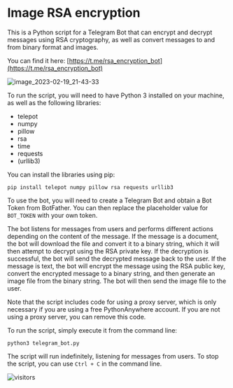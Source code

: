 # Image RSA encryption
This is a Python script for a Telegram Bot that can encrypt and decrypt messages using RSA cryptography, as well as convert messages to and from binary format and images.

You can find it here: [https://t.me/rsa_encryption_bot](https://t.me/rsa_encryption_bot)

![image_2023-02-19_21-43-33](https://user-images.githubusercontent.com/87757968/219971293-4937f831-d9cc-4eb2-9958-21234d676b06.png)

To run the script, you will need to have Python 3 installed on your machine, as well as the following libraries:

-   telepot
-   numpy
-   pillow
-   rsa
-   time
-   requests
-   (urllib3)

You can install the libraries using pip:

`pip install telepot numpy pillow rsa requests urllib3` 

To use the bot, you will need to create a Telegram Bot and obtain a Bot Token from BotFather. You can then replace the placeholder value for `BOT_TOKEN` with your own token.

The bot listens for messages from users and performs different actions depending on the content of the message. If the message is a document, the bot will download the file and convert it to a binary string, which it will then attempt to decrypt using the RSA private key. If the decryption is successful, the bot will send the decrypted message back to the user. If the message is text, the bot will encrypt the message using the RSA public key, convert the encrypted message to a binary string, and then generate an image file from the binary string. The bot will then send the image file to the user.

Note that the script includes code for using a proxy server, which is only necessary if you are using a free PythonAnywhere account. If you are not using a proxy server, you can remove this code.

To run the script, simply execute it from the command line:

`python3 telegram_bot.py` 

The script will run indefinitely, listening for messages from users. To stop the script, you can use `Ctrl + C` in the command line.

![visitors](https://visitor-badge.glitch.me/badge?page_id=NpFHs.rsa_in_image_bot&left_color=green&right_color=blue)

